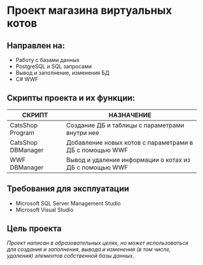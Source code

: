 # Проект магазина виртуальных котов
## Направлен на: 
- Работу с базами данных
- PostgreSQL и SQL запросами
- Вывод и заполнение, изменения БД
- С# WWF

## Скрипты проекта и их функции:
| CКРИПТ  | НАЗНАЧЕНИЕ |
| ------------- | ------------- |
| CatsShop Program | Создание ДБ и таблицы с параметрами внутри нее |
| CatsShop DBManager  | Добавление новых котов с параметрами в ДБ с помощью WWF |
| WWF DBManager  | Вывод и удаление информации о котах из ДБ с помощью WWF|

## Требования для эксплуатации

- Microsoft SQL Server Management Studio
- Microsoft Visual Studio

## Цель проекта

_Проект написан в образовательных целях, но может использоваться для создания и заполнения, вывода и изменения (в том числе, удаления) элементов собственной базы данных._

